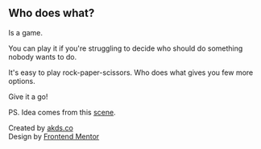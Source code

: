 ## Who does what?

Is a game.

You can play it if you're struggling to decide who should do something nobody wants to do.

It's easy to play rock-paper-scissors. Who does what gives you few more options.

Give it a go!

PS. Idea comes from this [scene](https://bit.ly/2OIF3t4).

<p>
Created by <a target="_blank" href="https://github.com/akdsco">akds.co</a><br>
Design by <a target="_blank" href="https://www.frontendmentor.io/">Frontend Mentor</a>
</p>


